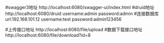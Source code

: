 #swagger3地址
http://localhost:6080/swagger-ui/index.html
#druid地址
http://localhost:6080/druid
username:admin
password:admin
#连接数据库
url:192.168.101.12
username:test
password:admin123456

#上传接口地址
http://localhost:6080/file/upload
#数据下载接口地址
http://localhost:6080/file/download?id=8